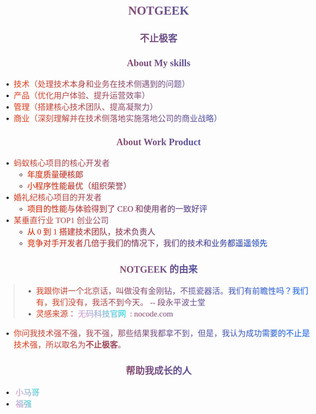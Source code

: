  <div align="center">
    <h2>NOTGEEK</h2>
    <h3>不止极客</h3>
  </div>
<center><h3>About My skills</h3></center>

- 技术（处理技术本身和业务在技术侧遇到的问题）
- 产品（优化用户体验、提升运营效率）
- 管理（搭建核心技术团队、提高凝聚力）
- 商业（深刻理解并在技术侧落地实施落地公司的商业战略）

<center><h3>About Work Product</h3></center>

- 蚂蚁核心项目的核心开发者
    - 年度质量硬核郎
    - 小程序性能最优（组织荣誉）
- 婚礼纪核心项目的开发者
    - 项目的性能与体验得到了 CEO 和使用者的一致好评
- 某垂直行业 TOP1 创业公司
    - 从 0 到 1 搭建技术团队，技术负责人
    - 竞争对手开发者几倍于我们的情况下，我们的技术和业务都遥遥领先


<center><h3>NOTGEEK 的由来</h3></center>

> - 我跟你讲一个北京话，叫做没有金刚钻，不揽瓷器活。我们有前瞻性吗？我们有，我们没有，我活不到今天。 -- 段永平波士堂
> - 灵感来源：<a target="_blank" href="https://nocode.com">无码科技官网</a> : nocode.com 

- 你问我技术强不强，我不强，那些结果我都拿不到，但是，我认为成功需要的不止是技术强，所以取名为**不止极客**。 


<center><h3>帮助我成长的人</h3></center>

- <a target="_blank" href="https://mercyblitz.github.io/">小马哥</a>
- <a target="_blank" href="https://afoo.me/">福强</a>


<style>
/*NotGeek.cn 官网的样式 */
body {
    max-width: 52rem;
    padding: 2rem;
    margin: auto;
    font-family: 'Source Han Serif', serif;
    font-size: 21px;
}
img {
    max-width:100%;
    max-height:100%;
    display: block;
    text-align: center;
    margin:auto;
}
h1 {
    margin-block: 1.2rem;
    font-size: 63px;
}
figcaption {
    text-align: center;
}
nav a, footer div {
    margin:0px 5px;
    background-image: linear-gradient(
            45deg,
            #e44219,
            #005ff3
    );
    background-clip: text;
    -webkit-background-clip: text;
    -webkit-text-fill-color: transparent;
}
a {
    margin:0px 5px;
    background-image: linear-gradient(
            45deg,
            #F6AAF2,
            #8CC9F3,
            #00FBEF
    );
    background-clip: text;
    -webkit-background-clip: text;
    -webkit-text-fill-color: transparent;
}
p {
    font-size: 27px;
}
p, li, h1,h2,h3 {
    background-image: linear-gradient(
            45deg,
            #e44219,
            #005ff3
    );
    background-clip: text;
    -webkit-background-clip: text;
    -webkit-text-fill-color: transparent;
}
.center {
    display: flex;
    justify-content:center;
    align-items:center;
}
</style>
